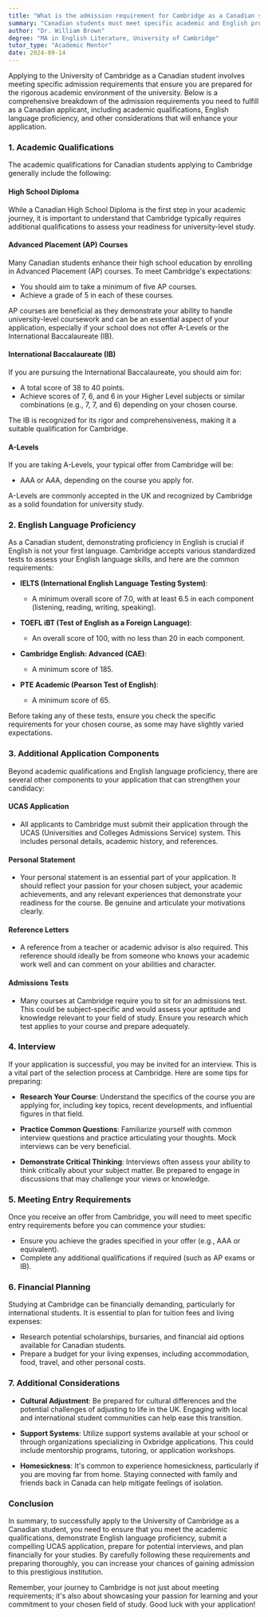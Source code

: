 ```yaml
---
title: "What is the admission requirement for Cambridge as a Canadian student?"
summary: "Canadian students must meet specific academic and English proficiency requirements to apply for admission to the University of Cambridge."
author: "Dr. William Brown"
degree: "MA in English Literature, University of Cambridge"
tutor_type: "Academic Mentor"
date: 2024-09-14
---
```


Applying to the University of Cambridge as a Canadian student involves meeting specific admission requirements that ensure you are prepared for the rigorous academic environment of the university. Below is a comprehensive breakdown of the admission requirements you need to fulfill as a Canadian applicant, including academic qualifications, English language proficiency, and other considerations that will enhance your application.

### 1. Academic Qualifications

The academic qualifications for Canadian students applying to Cambridge generally include the following:

#### High School Diploma
While a Canadian High School Diploma is the first step in your academic journey, it is important to understand that Cambridge typically requires additional qualifications to assess your readiness for university-level study. 

#### Advanced Placement (AP) Courses
Many Canadian students enhance their high school education by enrolling in Advanced Placement (AP) courses. To meet Cambridge's expectations:
- You should aim to take a minimum of five AP courses.
- Achieve a grade of 5 in each of these courses. 

AP courses are beneficial as they demonstrate your ability to handle university-level coursework and can be an essential aspect of your application, especially if your school does not offer A-Levels or the International Baccalaureate (IB).

#### International Baccalaureate (IB)
If you are pursuing the International Baccalaureate, you should aim for:
- A total score of 38 to 40 points.
- Achieve scores of 7, 6, and 6 in your Higher Level subjects or similar combinations (e.g., 7, 7, and 6) depending on your chosen course.

The IB is recognized for its rigor and comprehensiveness, making it a suitable qualification for Cambridge.

#### A-Levels
If you are taking A-Levels, your typical offer from Cambridge will be:
- AAA or A*A*A, depending on the course you apply for. 

A-Levels are commonly accepted in the UK and recognized by Cambridge as a solid foundation for university study.

### 2. English Language Proficiency

As a Canadian student, demonstrating proficiency in English is crucial if English is not your first language. Cambridge accepts various standardized tests to assess your English language skills, and here are the common requirements:

- **IELTS (International English Language Testing System)**: 
  - A minimum overall score of 7.0, with at least 6.5 in each component (listening, reading, writing, speaking).

- **TOEFL iBT (Test of English as a Foreign Language)**:
  - An overall score of 100, with no less than 20 in each component.

- **Cambridge English: Advanced (CAE)**:
  - A minimum score of 185.

- **PTE Academic (Pearson Test of English)**:
  - A minimum score of 65.

Before taking any of these tests, ensure you check the specific requirements for your chosen course, as some may have slightly varied expectations.

### 3. Additional Application Components

Beyond academic qualifications and English language proficiency, there are several other components to your application that can strengthen your candidacy:

#### UCAS Application
- All applicants to Cambridge must submit their application through the UCAS (Universities and Colleges Admissions Service) system. This includes personal details, academic history, and references.

#### Personal Statement
- Your personal statement is an essential part of your application. It should reflect your passion for your chosen subject, your academic achievements, and any relevant experiences that demonstrate your readiness for the course. Be genuine and articulate your motivations clearly.

#### Reference Letters
- A reference from a teacher or academic advisor is also required. This reference should ideally be from someone who knows your academic work well and can comment on your abilities and character.

#### Admissions Tests
- Many courses at Cambridge require you to sit for an admissions test. This could be subject-specific and would assess your aptitude and knowledge relevant to your field of study. Ensure you research which test applies to your course and prepare adequately.

### 4. Interview
If your application is successful, you may be invited for an interview. This is a vital part of the selection process at Cambridge. Here are some tips for preparing:

- **Research Your Course**: Understand the specifics of the course you are applying for, including key topics, recent developments, and influential figures in that field.
  
- **Practice Common Questions**: Familiarize yourself with common interview questions and practice articulating your thoughts. Mock interviews can be very beneficial.

- **Demonstrate Critical Thinking**: Interviews often assess your ability to think critically about your subject matter. Be prepared to engage in discussions that may challenge your views or knowledge.

### 5. Meeting Entry Requirements

Once you receive an offer from Cambridge, you will need to meet specific entry requirements before you can commence your studies:
- Ensure you achieve the grades specified in your offer (e.g., AAA or equivalent).
- Complete any additional qualifications if required (such as AP exams or IB).

### 6. Financial Planning

Studying at Cambridge can be financially demanding, particularly for international students. It is essential to plan for tuition fees and living expenses:
- Research potential scholarships, bursaries, and financial aid options available for Canadian students.
- Prepare a budget for your living expenses, including accommodation, food, travel, and other personal costs.

### 7. Additional Considerations

- **Cultural Adjustment**: Be prepared for cultural differences and the potential challenges of adjusting to life in the UK. Engaging with local and international student communities can help ease this transition.

- **Support Systems**: Utilize support systems available at your school or through organizations specializing in Oxbridge applications. This could include mentorship programs, tutoring, or application workshops.

- **Homesickness**: It's common to experience homesickness, particularly if you are moving far from home. Staying connected with family and friends back in Canada can help mitigate feelings of isolation.

### Conclusion

In summary, to successfully apply to the University of Cambridge as a Canadian student, you need to ensure that you meet the academic qualifications, demonstrate English language proficiency, submit a compelling UCAS application, prepare for potential interviews, and plan financially for your studies. By carefully following these requirements and preparing thoroughly, you can increase your chances of gaining admission to this prestigious institution.

Remember, your journey to Cambridge is not just about meeting requirements; it's also about showcasing your passion for learning and your commitment to your chosen field of study. Good luck with your application!
    